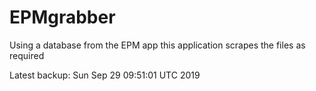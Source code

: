 # EPMgrabber
Using a database from the EPM app this application scrapes the files as required


Latest backup: Sun Sep 29 09:51:01 UTC 2019
